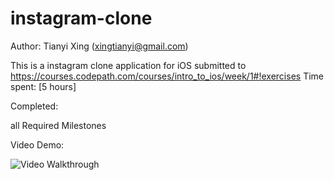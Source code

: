 # instagram-clone

 
Author: Tianyi Xing (xingtianyi@gmail.com)

This is a instagram clone application for iOS submitted to https://courses.codepath.com/courses/intro_to_ios/week/1#!exercises
Time spent: [5 hours]

Completed:

all Required Milestones



Video Demo:


![Video Walkthrough](instagram-clone.gif)
 

